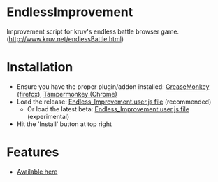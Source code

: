 EndlessImprovement
==================

Improvement script for kruv's endless battle browser game. (http://www.kruv.net/endlessBattle.html)


Installation
============

* Ensure you have the proper plugin/addon installed: [GreaseMonkey (firefox)](https://addons.mozilla.org/en-US/firefox/addon/greasemonkey/), [Tampermonkey (Chrome)](https://chrome.google.com/webstore/detail/tampermonkey/dhdgffkkebhmkfjojejmpbldmpobfkfo?hl=en)
* Load the release: [Endless_Improvement.user.js file](https://raw.githubusercontent.com/feildmaster/EndlessImprovement/release/Endless_Improvement.user.js) (recommended)
    * Or load the latest beta: [Endless_Improvement.user.js file](https://raw.githubusercontent.com/feildmaster/EndlessImprovement/master/Endless_Improvement.user.js) (experimental)
* Hit the 'Install' button at top right

Features
========

* [Available here](wiki/Features)
